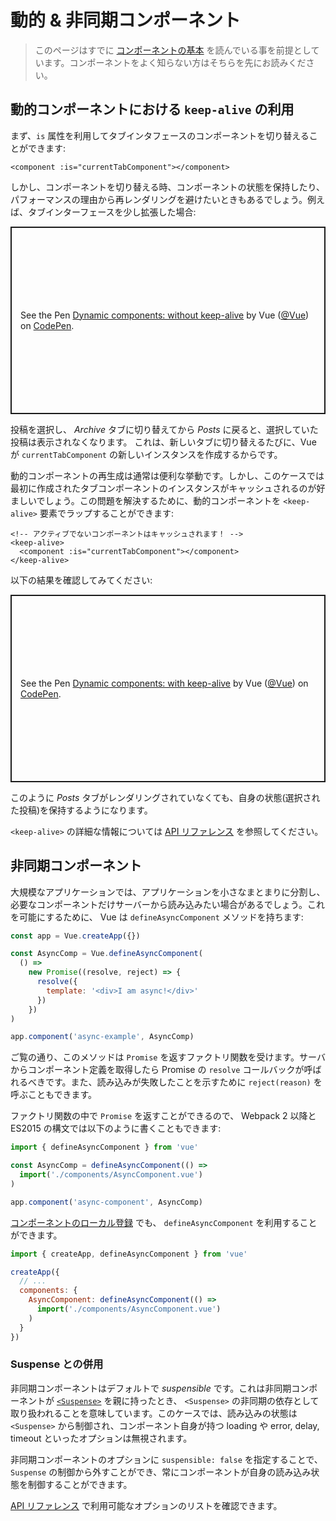# 動的 & 非同期コンポーネント

> このページはすでに [コンポーネントの基本](component-basics.md) を読んでいる事を前提としています。コンポーネントをよく知らない方はそちらを先にお読みください。

## 動的コンポーネントにおける `keep-alive` の利用

まず、`is` 属性を利用してタブインタフェースのコンポーネントを切り替えることができます:

```vue-html
<component :is="currentTabComponent"></component>
```

しかし、コンポーネントを切り替える時、コンポーネントの状態を保持したり、パフォーマンスの理由から再レンダリングを避けたいときもあるでしょう。例えば、タブインターフェースを少し拡張した場合:

<p class="codepen" data-height="300" data-theme-id="39028" data-default-tab="html,result" data-user="Vue" data-slug-hash="jOPjZOe" data-editable="true" style="height: 300px; box-sizing: border-box; display: flex; align-items: center; justify-content: center; border: 2px solid; margin: 1em 0; padding: 1em;" data-pen-title="Dynamic components: without keep-alive">
  <span>See the Pen <a href="https://codepen.io/team/Vue/pen/jOPjZOe">
  Dynamic components: without keep-alive</a> by Vue (<a href="https://codepen.io/Vue">@Vue</a>)
  on <a href="https://codepen.io">CodePen</a>.</span>
</p>
<script async src="https://static.codepen.io/assets/embed/ei.js"></script>

投稿を選択し、 _Archive_ タブに切り替えてから _Posts_ に戻ると、選択していた投稿は表示されなくなります。 これは、新しいタブに切り替えるたびに、Vue が `currentTabComponent` の新しいインスタンスを作成するからです。

動的コンポーネントの再生成は通常は便利な挙動です。しかし、このケースでは最初に作成されたタブコンポーネントのインスタンスがキャッシュされるのが好ましいでしょう。この問題を解決するために、動的コンポーネントを `<keep-alive>` 要素でラップすることができます:

```vue-html
<!-- アクティブでないコンポーネントはキャッシュされます！ -->
<keep-alive>
  <component :is="currentTabComponent"></component>
</keep-alive>
```

以下の結果を確認してみてください:

<p class="codepen" data-height="300" data-theme-id="39028" data-default-tab="html,result" data-user="Vue" data-slug-hash="VwLJQvP" data-editable="true" style="height: 300px; box-sizing: border-box; display: flex; align-items: center; justify-content: center; border: 2px solid; margin: 1em 0; padding: 1em;" data-pen-title="Dynamic components: with keep-alive">
  <span>See the Pen <a href="https://codepen.io/team/Vue/pen/VwLJQvP">
  Dynamic components: with keep-alive</a> by Vue (<a href="https://codepen.io/Vue">@Vue</a>)
  on <a href="https://codepen.io">CodePen</a>.</span>
</p>
<script async src="https://static.codepen.io/assets/embed/ei.js"></script>

このように _Posts_ タブがレンダリングされていなくても、自身の状態(選択された投稿)を保持するようになります。

`<keep-alive>` の詳細な情報については [API リファレンス](../api/built-in-components.html#keep-alive) を参照してください。

## 非同期コンポーネント

大規模なアプリケーションでは、アプリケーションを小さなまとまりに分割し、必要なコンポーネントだけサーバーから読み込みたい場合があるでしょう。これを可能にするために、 Vue は `defineAsyncComponent` メソッドを持ちます:

```js
const app = Vue.createApp({})

const AsyncComp = Vue.defineAsyncComponent(
  () =>
    new Promise((resolve, reject) => {
      resolve({
        template: '<div>I am async!</div>'
      })
    })
)

app.component('async-example', AsyncComp)
```

ご覧の通り、このメソッドは `Promise` を返すファクトリ関数を受けます。サーバからコンポーネント定義を取得したら Promise の `resolve` コールバックが呼ばれるべきです。また、読み込みが失敗したことを示すために `reject(reason)` を呼ぶこともできます。

ファクトリ関数の中で `Promise` を返すことができるので、 Webpack 2 以降と ES2015 の構文では以下のように書くこともできます:

```js
import { defineAsyncComponent } from 'vue'

const AsyncComp = defineAsyncComponent(() =>
  import('./components/AsyncComponent.vue')
)

app.component('async-component', AsyncComp)
```

[コンポーネントのローカル登録](component-registration.html#local-registration) でも、 `defineAsyncComponent` を利用することができます。

```js
import { createApp, defineAsyncComponent } from 'vue'

createApp({
  // ...
  components: {
    AsyncComponent: defineAsyncComponent(() =>
      import('./components/AsyncComponent.vue')
    )
  }
})
```

### Suspense との併用

非同期コンポーネントはデフォルトで _suspensible_ です。これは非同期コンポーネントが [`<Suspense>`](TODO) を親に持ったとき、 `<Suspense>` の非同期の依存として取り扱われることを意味しています。このケースでは、読み込みの状態は `<Suspense>` から制御され、コンポーネント自身が持つ loading や error, delay, timeout といったオプションは無視されます。

非同期コンポーネントのオプションに `suspensible: false` を指定することで、 `Suspense` の制御から外すことができ、常にコンポーネントが自身の読み込み状態を制御することができます。

[API リファレンス](../api/global-api.html#arguments-4) で利用可能なオプションのリストを確認できます。
